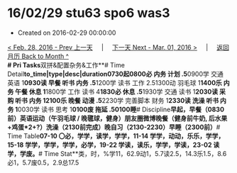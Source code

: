 # 16/02/29 stu63 spo6 was3

* Created on 2016-02-29 00:00:00

[&lt; Feb. 28, 2016 - Prev 上一天](d28.md)     \|     [下一天 Next - Mar. 01, 2016 &gt;](../03/d01.md)     \|     [返回月历 Back to Month ^](index.md)   
**\# Pri Tasks**双拼&配置杂务&工作**\# Time Detail**to\_time\|type\|desc\|duration0730起0800必 内务 计划 .5**0900学 交通 英语 1**0930读 早餐 听书 内务 .5**1200学 读书 工作 2.51300动 羽毛球 1**1400乐 内务 午餐 休息 1**1800学 工作 读书 4**1830必 休息 .5**1930学 交通 读书 1**2030读 采购 听书 内务 12100乐 晚餐 动漫 .5**2230学 完善脚本 财务 1**2330读 洗澡 听书 内务 1**0030学 读书 思考 1**0100废 拖延 .50100睡**\# Discipline**早起，早餐（0830前）英语运动（午羽毛球 / 晚毽球，健身）朋友圈微博晚餐（健身前牛奶, 后水果+鸡蛋\*2+?）洗澡（2130前完成）晚自习（2130-2230）早睡（2300前）**\# Time Table**07-10 〇必，学学，读学，学学，11-14 学学，动动，乐乐，学学，15-18 学学，学学，学学，必学，19-22 学读，读乐，学学，学读，23-02 读学，学废。**\# Time Stat**类，时，%学11，62.9动1，5.7读2.5，14.3乐1.5，8.6必1，5.7废0.5，2.9总17.5

